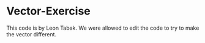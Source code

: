 # Vector-Exercise
This code is by Leon Tabak. We were allowed to edit the code to try to make the vector different.
